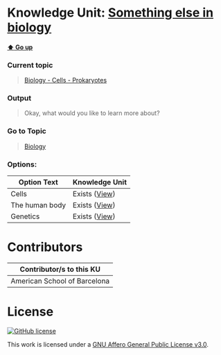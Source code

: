 # Knowledge Unit: [Something else in biology](../../knowledge_units/biology-cells-prokaryotes/something-else-in-biology.md)

#### [:arrow_up: Go up](../../topics/biology-cells-prokaryotes.md)
### Current topic
> [Biology - Cells - Prokaryotes](../../topics/biology-cells-prokaryotes.md)
### Output
> Okay, what would you like to learn more about?
### Go to Topic
> [Biology](../../topics/biology.md)

### Options: 

| Option Text | Knowledge Unit |
| - | - |  
| Cells  |  Exists ([View](../../knowledge_units/biology/cells.md))  |  
| The human body  |  Exists ([View](../../knowledge_units/biology/the-human-body.md))  |  
| Genetics  |  Exists ([View](../../knowledge_units/biology/genetics.md))  | 

# Contributors

| Contributor/s to this KU |
| - | 
| American School of Barcelona |

# License
[![GitHub license](https://img.shields.io/github/license/inbrainz/cerebro)](https://github.com/inbrainz/cerebro/blob/master/LICENSE)

This work is licensed under a [GNU Affero General Public License v3.0](https://www.gnu.org/licenses/agpl-3.0.txt).